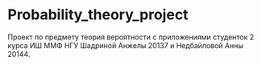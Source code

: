 # Probability_theory_project
Проект по предмету теория вероятности с приложениями студенток 2 курса ИШ ММФ НГУ Шадриной Анжелы 20137 и Недбайловой Анны 20144.
